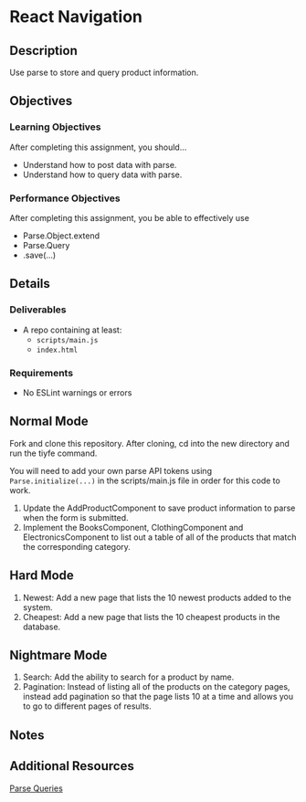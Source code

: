 # React Navigation

## Description
Use parse to store and query product information.


## Objectives

### Learning Objectives

After completing this assignment, you should…

* Understand how to post data with parse.
* Understand how to query data with parse.


### Performance Objectives

After completing this assignment, you be able to effectively use

* Parse.Object.extend
* Parse.Query
* .save(...)



## Details

### Deliverables

* A repo containing at least:
  * `scripts/main.js`
  * `index.html`

### Requirements

* No ESLint warnings or errors

## Normal Mode
Fork and clone this repository. After cloning, cd into the new directory and run the tiyfe command.

You will need to add your own parse API tokens using `Parse.initialize(...)` in the scripts/main.js file in order for this code to work.

1. Update the AddProductComponent to save product information to parse when the form is submitted.
2. Implement the BooksComponent, ClothingComponent and ElectronicsComponent to list out a table of all of the products that match the corresponding category.

## Hard Mode
1. Newest: Add a new page that lists the 10 newest products added to the system.
2. Cheapest: Add a new page that lists the 10 cheapest products in the database.

## Nightmare Mode
1. Search: Add the ability to search for a product by name.
2. Pagination: Instead of listing all of the products on the category pages, instead add pagination so that the page lists 10 at a time and allows you to go to different pages of results.

## Notes

## Additional Resources

[Parse Queries](https://www.parse.com/docs/js/guide#queries)

